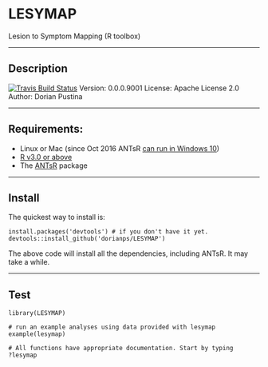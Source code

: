 # LESYMAP
Lesion to Symptom Mapping (R toolbox)  

*****  
## Description
[![Travis Build Status](https://travis-ci.org/dorianps/LESYMAP.png?branch=master)](https://travis-ci.org/dorianps/LESYMAP)
Version: 0.0.0.9001
License: Apache License 2.0
Author: Dorian Pustina

*****  
##  Requirements:  
* Linux or Mac (since Oct 2016 ANTsR [can run in Windows 10](https://github.com/stnava/ANTsR/wiki/Installing-ANTsR-in-Windows-10-(along-with-FSL,-Rstudio,-Freesurfer,-etc).))  
* [R v3.0 or above](http://www.r-project.org/) 
* The [ANTsR](http://stnava.github.io/ANTsR/) package

*****
## Install

The quickest way to install is:
```
install.packages('devtools') # if you don't have it yet.
devtools::install_github('dorianps/LESYMAP')
```
The above code will install all the dependencies, including ANTsR. It may take a while.

*****
## Test
```
library(LESYMAP)

# run an example analyses using data provided with lesymap
example(lesymap)

# All functions have appropriate documentation. Start by typing
?lesymap
```
  

